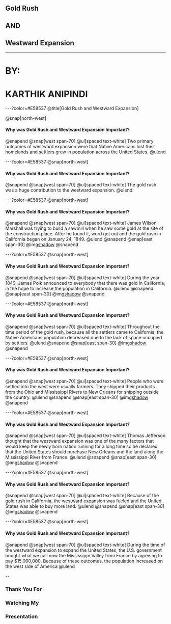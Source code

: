 ## Gold Rush
## AND
## Westward Expansion

---

#  BY: 
# KARTHIK ANIPINDI


---?color=#E58537
@title[Gold Rush and Westward Expansion]

@snap[north-west]
#### Why was Gold Rush and Westward Expansion Important?
@snapend
@snap[west span-70]
@ul[spaced text-white]
Two primary outcomes of westward expansion were that Native Americans lost their homelands and settlers grew in population across the United States.
@ulend


---?color=#E58537
@snap[north-west]
#### Why was Gold Rush and Westward Expansion Important?
@snapend
@snap[west span-70]
@ul[spaced text-white]
The gold rush was a huge contribution to the westward expansion.
@ulend


---?color=#E58537
@snap[north-west]
#### Why was Gold Rush and Westward Expansion Important?
@snapend
@snap[west span-70]
@ul[spaced text-white]
James Wilson Marshall was trying to build a sawmill when he saw some gold at the site of the construction place. After he found it, word got out and the gold rush in California began on January 24, 1849. 
@ulend
@snapend
@snap[east span-30]
@img[shadow](lllllllllll)
@snapend

---?color=#E58537
@snap[north-west]
#### Why was Gold Rush and Westward Expansion Important?
@snapend
@snap[west span-70]
@ul[spaced text-white]
During the year 1849, James Polk announced to everybody that there was gold in California, in the hope to increase the population in California. 
@ulend
@snapend
@snap[east span-30]
@img[shadow](assets/img/conference.png)
@snapend

---?color=#E58537
@snap[north-west]
#### Why was Gold Rush and Westward Expansion Important?
@snapend
@snap[west span-70]
@ul[spaced text-white]
Throughout the time period of the gold rush, because all the settlers came to California, the Native Americans population decreased due to the lack of space occupied by settlers. 
@ulend
@snapend
@snap[east span-30]
@img[shadow](assets/img/conference.png)
@snapend

---?color=#E58537
@snap[north-west]
#### Why was Gold Rush and Westward Expansion Important?
@snapend
@snap[west span-70]
@ul[spaced text-white]
People who were settled into the west were usually farmers. They shipped their products from the Ohio and Mississippi Rivers to New Orleans for shipping outside the country. 
@ulend
@snapend
@snap[east span-30]
@img[shadow](assets/img/conference.png)
@snapend


---?color=#E58537
@snap[north-west]
#### Why was Gold Rush and Westward Expansion Important?
@snapend
@snap[west span-70]
@ul[spaced text-white]
Thomas Jefferson thought that the westward expansion was one of the many factors that would keep the newly born nation running for a long time so he declared that the United States should purchase New Orleans and the land along the Mississippi River from France. 
@ulend
@snapend
@snap[east span-30]
@img[shadow](assets/img/download.jpeg)
@snapend


---?color=#E58537
@snap[north-west]
#### Why was Gold Rush and Westward Expansion Important?
@snapend
@snap[west span-70]
@ul[spaced text-white]
Because of the gold rush in California, the westward expansion was fueled and the United States was able to buy more land. 
@ulend
@snapend
@snap[east span-30]
@img[shadow](assets/img/conference.png)
@snapend


---?color=#E58537
@snap[north-west]
#### Why was Gold Rush and Westward Expansion Important?
@snapend
@snap[west span-70]
@ul[spaced text-white]
During the time of the westward expansion to expand the United States, the U.S. government bought what we call now the Mississippi Valley from France by agreeing to pay $15,000,000. Because of these outcomes, the population increased on the west side of America
@ulend

--

### Thank You For
### Watching My
### Presentation 













